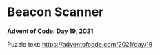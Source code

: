 # Beacon Scanner

**Advent of Code: Day 19, 2021**

Puzzle text: <https://adventofcode.com/2021/day/19>
